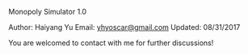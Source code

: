Monopoly Simulator 1.0

Author: Haiyang Yu
Email: yhyoscar@gmail.com
Updated: 08/31/2017

You are welcomed to contact with me for further discussions!

